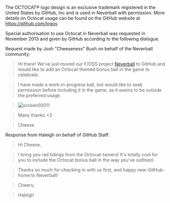 The OCTOCAT® logo design is an exclusive trademark registered in the United States by GitHub, Inc and is used in Neverball with permission. More details on Octocat usage can be found on the GitHub website at https://github.com/logos

Special authorisation to use Octocat in Neverball was requested in November 2013 and given by GitHub according to the following dialogue.


Request made by Josh "Cheeseness" Bush on behalf of the Neverball community:
> Hi there! We've just moved our F/OSS project [Neverball](https://github.com/Neverball/neverball) to GitHub and would  like to add an Octocat themed bonus ball in the game to celebrate.

> I have made a work-in-progress ball, but would like to seek permission before including it in the game, as it seems to be outside the preferred usage.

> ![screen00011](https://f.cloud.github.com/assets/1570520/1541274/769b1678-4d32-11e3-9ae3-ec80c46e414a.png)

> Many thanks <3

> Cheese


Response from Haleigh on behalf of GitHub Staff:
> Hi Cheese,

> I bring you rad tidings from the Octocat-tamers! It's totally cool for you to include the Octocat bonus ball in the way you've outlined.

> Thanks so much for checking in with us first, and happy new-GitHub-home to Neverball!

> Cheers,

> Haleigh
